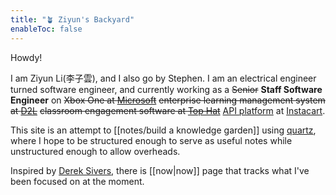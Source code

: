 ```yaml
---
title: "🪴 Ziyun's Backyard"
enableToc: false
---
```



Howdy!

I am Ziyun Li(李子雲), and I also go by Stephen. I am an electrical engineer turned software engineer, and currently working as a ~~Senior~~ **Staff Software Engineer** on ~~Xbox One at [Microsoft](https://www.microsoft.com/)~~ ~~enterprise learning management system at [D2L](https://www.d2l.com/)~~ ~~classroom engagement software at [Top Hat](https://tophat.com/)~~ [API platform](https://docs.instacart.com/connect) at [Instacart](https://www.instacart.com/).

This site is an attempt to [[notes/build a knowledge garden]] using [quartz](https://github.com/jackyzha0/quartz), where I hope to be structured enough to serve as useful notes while unstructured enough to allow overheads. 

Inspired by [Derek Sivers](https://sive.rs/now), there is [[now|now]] page that tracks what I've been focused on at the moment.

